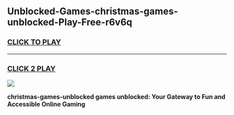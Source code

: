 
## Unblocked-Games-christmas-games-unblocked-Play-Free-r6v6q
<h3>
<a href="https://premium76.site?title=christmas-games-unblocked&ref=24M">CLICK TO PLAY</a></h3>
<hr>

<h3>
<a href="https://premium76.site?title=christmas-games-unblocked&ref=24M">CLICK 2 PLAY</a>
  
</h3>

<a href="https://premium76.site?title=christmas-games-unblocked&ref=24M"><img src="https://clearcache.store/games.png"></a>


**christmas-games-unblocked games unblocked: Your Gateway to Fun and Accessible Online Gaming**
